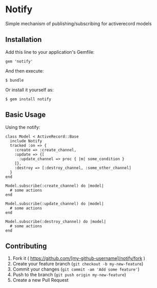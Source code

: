 # Notify

Simple mechanism of publishing/subscribing for activerecord models

## Installation

Add this line to your application's Gemfile:

    gem 'notify'

And then execute:

    $ bundle

Or install it yourself as:

    $ gem install notify


## Basic Usage
Using the notify:

    class Model < ActiveRecord::Base
      include Notify
      tracked :on => {
        :create => :create_channel,
        :update => {[
          :update_channel => proc { |m| some_condition }
        ]},
        :destroy => [:destroy_channel, :some_other_channel]
      }
    end

    Model.subscribe(:create_channel) do |model|
      # some actions
    end

    Model.subscribe(:update_channel) do |model|
      # some actions
    end

    Model.subscribe(:destroy_channel) do |model|
      # some actions
    end


## Contributing

1. Fork it ( https://github.com/[my-github-username]/notify/fork )
2. Create your feature branch (`git checkout -b my-new-feature`)
3. Commit your changes (`git commit -am 'Add some feature'`)
4. Push to the branch (`git push origin my-new-feature`)
5. Create a new Pull Request

